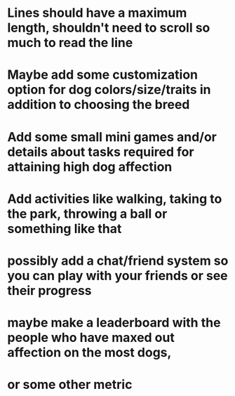 # Lines should have a maximum length, shouldn't need to scroll so much to read the line

# Maybe add some customization option for dog colors/size/traits in addition to choosing the breed

# Add some small mini games and/or details about tasks required for attaining high dog affection
#   Add activities like walking, taking to the park, throwing a ball or something like that

# possibly add a chat/friend system so you can play with your friends or see their progress

# maybe make a leaderboard with the people who have maxed out affection on the most dogs, 
#    or some other metric